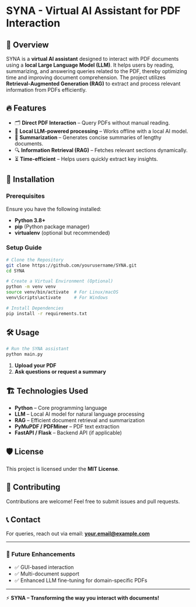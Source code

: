 # SYNA - Virtual AI Assistant for PDF Interaction

## 📌 Overview
SYNA is a **virtual AI assistant** designed to interact with PDF documents using a **local Large Language Model (LLM)**. It helps users by reading, summarizing, and answering queries related to the PDF, thereby optimizing time and improving document comprehension. The project utilizes **Retrieval-Augmented Generation (RAG)** to extract and process relevant information from PDFs efficiently.

## 🔥 Features
- 🗂 **Direct PDF Interaction** – Query PDFs without manual reading.
- 🧠 **Local LLM-powered processing** – Works offline with a local AI model.
- 📖 **Summarization** – Generates concise summaries of lengthy documents.
- 🔍 **Information Retrieval (RAG)** – Fetches relevant sections dynamically.
- ⏳ **Time-efficient** – Helps users quickly extract key insights.

## 🚀 Installation
### Prerequisites
Ensure you have the following installed:
- **Python 3.8+**
- **pip** (Python package manager)
- **virtualenv** (optional but recommended)

### Setup Guide
```sh
# Clone the Repository
git clone https://github.com/yourusername/SYNA.git
cd SYNA

# Create a Virtual Environment (Optional)
python -m venv venv
source venv/bin/activate  # For Linux/macOS
venv\Scripts\activate     # For Windows

# Install Dependencies
pip install -r requirements.txt
```

## 🛠 Usage
```sh
# Run the SYNA assistant
python main.py
```
1. **Upload your PDF**
2. **Ask questions or request a summary**

## 🏗 Technologies Used
- **Python** – Core programming language
- **LLM** – Local AI model for natural language processing
- **RAG** – Efficient document retrieval and summarization
- **PyMuPDF / PDFMiner** – PDF text extraction
- **FastAPI / Flask** – Backend API (if applicable)

## 🛡 License
This project is licensed under the **MIT License**.

## 🙌 Contributing
Contributions are welcome! Feel free to submit issues and pull requests.

## 📞 Contact
For queries, reach out via email: **your.email@example.com**

---
### 🎯 Future Enhancements
- ✅ GUI-based interaction
- ✅ Multi-document support
- ✅ Enhanced LLM fine-tuning for domain-specific PDFs

---

⚡ **SYNA – Transforming the way you interact with documents!**


